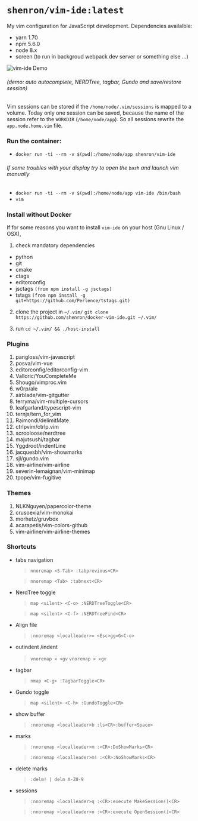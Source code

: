 # `shenron/vim-ide:latest`

My vim configuration for JavaScript development. Dependencies availalble:
- yarn 1.70
- npm 5.6.0
- node 8.x
- screen (to run in backgroud webpack dev server or something else ...)

![vim-ide Demo](https://i.imgur.com/3y1jq8A.gif)
###### (demo: auto autocomplete, NERDTree, tagbar, Gundo and save/restore session)
 
Vim sessions can be stored if the `/home/node/.vim/sessions` is mapped to a volume.
Today only one session can be saved, because the name of the session refer to the `WORKDIR` (`/home/node/app`).
So all sessions rewrite the `app.node.home.vim` file.

 ### Run the container:
  - `docker run -ti --rm -v $(pwd):/home/node/app shenron/vim-ide`

######  If some troubles with your display try to open the `bash` and launch vim manually 
 - `docker run -ti --rm -v $(pwd):/home/node/app vim-ide /bin/bash`  
 - `vim`

### Install without Docker
If for some reasons you want to install `vim-ide` on your host (Gnu Linux / OSX), 

1. check mandatory dependencies
- python
- git
- cmake
- ctags
- editorconfig
- jsctags `(from npm install -g jsctags)`
- tstags `(from npm install -g git+https://github.com/Perlence/tstags.git)`

2. clone the project in `~/.vim/`
`git clone https://github.com/shenron/docker-vim-ide.git ~/.vim/`

3. run `cd ~/.vim/ && ./host-install`


 ### Plugins
1. pangloss/vim-javascript
2. posva/vim-vue
3. editorconfig/editorconfig-vim
4. Valloric/YouCompleteMe
5. Shougo/vimproc.vim
6. w0rp/ale
7. airblade/vim-gitgutter
8. terryma/vim-multiple-cursors
9. leafgarland/typescript-vim
10. ternjs/tern_for_vim
11. Raimondi/delimitMate
12. ctrlpvim/ctrlp.vim
13. scrooloose/nerdtree
14. majutsushi/tagbar
15. Yggdroot/indentLine
16. jacquesbh/vim-showmarks
17. sjl/gundo.vim
18. vim-airline/vim-airline
19. severin-lemaignan/vim-minimap
20. tpope/vim-fugitive


### Themes
1. NLKNguyen/papercolor-theme
2. crusoexia/vim-monokai
3. morhetz/gruvbox
4. acarapetis/vim-colors-github
5. vim-airline/vim-airline-themes

### Shortcuts
- tabs navigation
  > `nnoremap <S-Tab> :tabprevious<CR>`

  > `nnoremap <Tab> :tabnext<CR>`

- NerdTree toggle
  > `map <silent> <C-o> :NERDTreeToggle<CR>`

  > `map <silent> <C-f> :NERDTreeFind<CR>`

- Align file
  > `:nnoremap <localleader>= <Esc>gg=G<C-o>`

- outindent /indent
  > `vnoremap < <gv` 
  > `vnoremap > >gv`

- tagbar
  > `nmap <C-g> :TagbarToggle<CR>`

- Gundo toggle
  > `map <silent> <C-h> :GundoToggle<CR>`

- show buffer
  > `:nnoremap <localleader>b :ls<CR>:buffer<Space>`

- marks
  > `:nnoremap <localleader>m :<CR>:DoShowMarks<CR>`

  > `:nnoremap <localleader>m! :<CR>:NoShowMarks<CR>`

- delete marks
  > `:delm! | delm A-Z0-9`

- sessions
  > `:nnoremap <localleader>q :<CR>:execute MakeSession()<CR>`

  > `:nnoremap <localleader>o :<CR>:execute OpenSession()<CR>`
